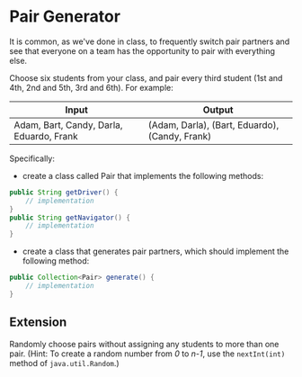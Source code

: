 # Pair Generator

It is common, as we've done in class, to frequently switch pair partners and see that everyone on a team has the opportunity to pair with everything else.

Choose six students from your class, and pair every third student (1st and 4th, 2nd and 5th, 3rd and 6th). For example:

Input | Output
----- | ------
Adam, Bart, Candy, Darla, Eduardo, Frank | (Adam, Darla), (Bart, Eduardo), (Candy, Frank)

Specifically:

* create a class called Pair that implements the following methods:

```java
public String getDriver() {
	// implementation
}
public String getNavigator() {
	// implementation
}
```

* create a class that generates pair partners, which should implement the following method:

```java
public Collection<Pair> generate() {
	// implementation
}
```

## Extension

Randomly choose pairs without assigning any students to more than one pair. (Hint: To create a random number from *0* to *n-1*, use the `nextInt(int)` method of `java.util.Random`.)